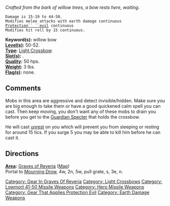 *Crafted from the bark of willow trees, a bow rests here, waiting.*

`Damage is 15-19 to 44-50.`  
`Modifies melee attacks with earth damage continuous`  
[`Protection`` ``evil`](Protection_Evil "wikilink")` continuous`  
`Modifies hit roll by 15 continuous.`

**Keyword(s):** willow bow  
**[Level(s)](Object_Level "wikilink"):** 50-52.  
**[Type](:Category:_Object_Types "wikilink"):** [Light
Crossbow](:Category:Light_Crossbows "wikilink").  
**[Slot(s)](Object_Slots "wikilink"):** <wielded>.  
**[Quality](Object_Quality "wikilink"):** 50 hps.  
**[Weight](Object_Weight "wikilink"):** 3 lbs.  
**[Flag(s)](:Category:_Object_Flags "wikilink"):** none.  

## Comments

Mobs in this area are aggressive and detect invisible/hidden. Make sure
you are big enough to take them or have a good quickened calm spell you
can cast. Then keep moving, you don't want any of these mobs to drain
you before you get to the [Guardian
Specter](Guardian_Specter "wikilink") that holds the crossbow.

He will cast [unrest](Unrest "wikilink") on you which will prevent you
from sleeping or resting for around 15 tics. If you surge 5 you may be
able to kill him before he can cast it.

## Directions

**[Area](:Category:_Areas "wikilink"):** [Graves of
Reveria](:Category:_Graves_Of_Reveria "wikilink")
([Map](Graves_Of_Reveria_Map "wikilink"))  
Portal to [Mourning Drow](Mourning_Drow "wikilink"), 4w, 2n, 5w, pull
grate, s, 3e, n.

[Category: Gear In Graves Of
Reveria](Category:_Gear_In_Graves_Of_Reveria "wikilink") [Category:
Light Crossbows](Category:_Light_Crossbows "wikilink") [Category:
Lowmort 41-50 Missile
Weapons](Category:_Lowmort_41-50_Missile_Weapons "wikilink") [Category:
Hero Missile Weapons](Category:_Hero_Missile_Weapons "wikilink")
[Category: Gear That Applies Protection
Evil](Category:_Gear_That_Applies_Protection_Evil "wikilink") [Category:
Earth Damage Weapons](Category:_Earth_Damage_Weapons "wikilink")
